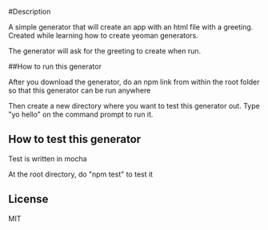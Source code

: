 #Description

A simple generator that will create an app with an html file with a greeting. Created while learning how to create yeoman generators.

The generator will ask for the greeting to create when run.

##How to run this generator

After you download the generator, do an npm link from within the root folder so that this generator can be run anywhere

Then create a new directory where you want to test this generator out. Type "yo hello" on the command prompt to run it.

## How to test this generator
Test is written in mocha

At the root directory, do "npm test" to test it

## License

MIT
